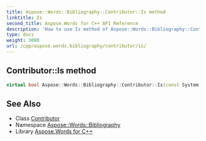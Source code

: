 ```yaml
---
title: Aspose::Words::Bibliography::Contributor::Is method
linktitle: Is
second_title: Aspose.Words for C++ API Reference
description: 'How to use Is method of Aspose::Words::Bibliography::Contributor class in C++.'
type: docs
weight: 3000
url: /cpp/aspose.words.bibliography/contributor/is/
---
```

## Contributor::Is method




```cpp
virtual bool Aspose::Words::Bibliography::Contributor::Is(const System::TypeInfo &target) const override
```

## See Also

* Class [Contributor](../)
* Namespace [Aspose::Words::Bibliography](../../)
* Library [Aspose.Words for C++](../../../)
